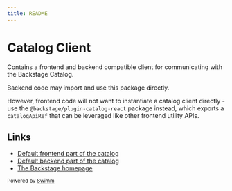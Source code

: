 ```yaml
---
title: README
---
```

# Catalog Client

Contains a frontend and backend compatible client for communicating with the Backstage Catalog.

Backend code may import and use this package directly.

However, frontend code will not want to instantiate a catalog client directly - use the `@backstage/plugin-catalog-react` package instead, which exports a `catalogApiRef` that can be leveraged like other frontend utility APIs.

## Links

- [Default frontend part of the catalog](https://github.com/spotify/backstage/tree/master/plugins/catalog)
- [Default backend part of the catalog](https://github.com/spotify/backstage/tree/master/plugins/catalog-backend)
- [The Backstage homepage](https://backstage.io)

<SwmMeta version="3.0.0"><sup>Powered by [Swimm](https://app.swimm.io/)</sup></SwmMeta>
